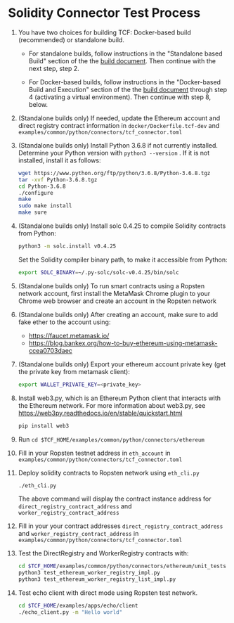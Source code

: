 # Solidity Connector Test Process

1.  You have two choices for building TCF: Docker-based build (recommended) or
    standalone build.

    - For standalone builds, follow instructions in the
      "Standalone based Build" section of the
      the [build document](../../../../BUILD.md#standalonebuild).
      Then continue with the next step, step 2.

    - For Docker-based builds, follow instructions in the
      "Docker-based Build and Execution" section of the
      the [build document](../../../../BUILD.md#dockerbuild) through step 4
      (activating a virtual environment).
      Then continue with step 8, below.

2.  (Standalone builds only) If needed, update the Ethereum account and
    direct registry contract information in `docker/Dockerfile.tcf-dev` and
    `examples/common/python/connectors/tcf_connector.toml`

3. (Standalone builds only) Install Python 3.6.8 if not currently installed.
   Determine your Python version with `python3 --version` .
   If it is not installed, install it as follows:

    ```bash
    wget https://www.python.org/ftp/python/3.6.8/Python-3.6.8.tgz
    tar -xvf Python-3.6.8.tgz
    cd Python-3.6.8
    ./configure
    make
    sudo make install
    make sure
    ```

4. (Standalone builds only) Install solc 0.4.25 to compile Solidity contracts
   from Python:
    ```bash
    python3 -m solc.install v0.4.25
    ```
    Set the Solidity compiler binary path, to make it accessible from Python:

    ```bash
    export SOLC_BINARY=~/.py-solc/solc-v0.4.25/bin/solc
    ```

5. (Standalone builds only) To run smart contracts using a
   Ropsten network account, first install the MetaMask Chrome plugin
   to your Chrome web browser and create an account in the Ropsten network

6. (Standalone builds only) After creating an account, make sure to add
   fake ether to the account using:

   - https://faucet.metamask.io/
   - https://blog.bankex.org/how-to-buy-ethereum-using-metamask-ccea0703daec

7. (Standalone builds only) Export your ethereum account private key
   (get the private key from metamask client):

   ```bash
   export WALLET_PRIVATE_KEY=<private_key>
   ```

8. Install web3.py, which is an Ethereum Python client that interacts
   with the Ethereum network. For more information about web3.py, see
   https://web3py.readthedocs.io/en/stable/quickstart.html

    ```bash
    pip install web3
    ```

9.  Run `cd $TCF_HOME/examples/common/python/connectors/ethereum`

10. Fill in your Ropsten testnet address in `eth_account` in `examples/common/python/connectors/tcf_connector.toml`

11. Deploy solidity contracts to Ropsten network using `eth_cli.py`

    ```bash
    ./eth_cli.py
    ```

    The above command will display the contract instance address for
    `direct_registry_contract_address` and `worker_registry_contract_address`

12. Fill in your your contract addresses
      `direct_registry_contract_address` and `worker_registry_contract_address`
      in `examples/common/python/connectors/tcf_connector.toml`

13. Test the DirectRegistry and WorkerRegistry contracts with:
    ```bash
    cd $TCF_HOME/examples/common/python/connectors/ethereum/unit_tests
    python3 test_ethereum_worker_registry_impl.py
    python3 test_ethereum_worker_registry_list_impl.py
    ```

14. Test echo client with direct mode using Ropsten test network.
    ```bash
    cd $TCF_HOME/examples/apps/echo/client
    ./echo_client.py -m "Hello world"
    ```

